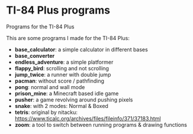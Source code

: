 # TI-84 Plus programs
Programs for the TI-84 Plus

This are some programs I made for the TI-84 Plus:

* **base_calculator**: a simple calculator in different bases
* **base_converter**
* **endless_adventure**: a simple platformer
* **flappy_bird**: scrolling and not scrolling
* **jump_twice**: a runner with double jump
* **pacman**: without score / pathfinding
* **pong**: normal and wall mode
* **prison_mine**: a Minecraft based idle game
* **pusher**: a game revolving around pushing pixels
* **snake**: with 2 modes: Normal & Boxed
* **tetris**: original by nitacku: https://www.ticalc.org/archives/files/fileinfo/371/37183.html
* **zoom**: a tool to switch between running programs & drawing functions
